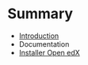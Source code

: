 # Summary

* [Introduction](README.md)
* Documentation
* [Installer Open edX](installer-open-edx.md)


